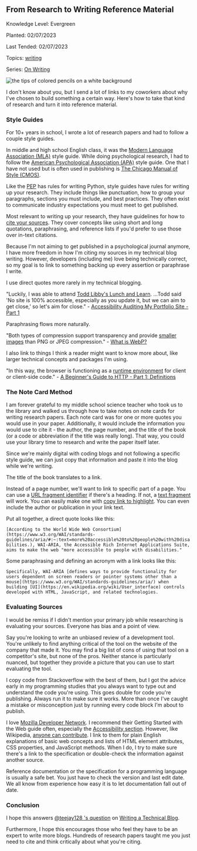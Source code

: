 ## From Research to Writing Reference Material

Knowledge Level: Evergreen

Planted: 02/07/2023

Last Tended: 02/07/2023

Topics: [writing](/topic.html?topic=writing)

Series: [On Writing](/series.html?series=onWriting)

![the tips of colored pencils on a white background](https://images.abbeyperini.com/pencils.jpeg)

I don't know about you, but I send a lot of links to my coworkers about why I've chosen to build something a certain way. Here's how to take that kind of research and turn it into reference material.

### Style Guides

For 10+ years in school, I wrote a lot of research papers and had to follow a couple style guides.

In middle and high school English class, it was the [Modern Language Association (MLA)](https://owl.purdue.edu/owl/research_and_citation/mla_style/mla_formatting_and_style_guide/mla_formatting_and_style_guide.html) style guide. While doing psychological research, I had to follow the [American Psychological Association (APA)](https://owl.purdue.edu/owl/research_and_citation/apa_style/apa_formatting_and_style_guide/general_format.html) style guide. One that I have not used but is often used in publishing is [The Chicago Manual of Style (CMOS)](https://owl.purdue.edu/owl/research_and_citation/chicago_manual_17th_edition/cmos_formatting_and_style_guide/chicago_manual_of_style_17th_edition.html).

Like the [PEP](https://peps.python.org/pep-0008/) has rules for writing Python, style guides have rules for writing up your research. They include things like punctuation, how to group your paragraphs, sections you must include, and best practices. They often exist to communicate industry expectations you must meet to get published.

Most relevant to writing up your research, they have guidelines for how to [cite your sources](https://owl.purdue.edu/owl/research_and_citation/apa_style/apa_formatting_and_style_guide/in_text_citations_the_basics.html). They cover concepts like using short and long quotations, paraphrasing, and reference lists if you'd prefer to use those over in-text citations.

Because I'm not aiming to get published in a psychological journal anymore, I have more freedom in how I'm citing my sources in my technical blog writing. However, developers (including me) love being technically correct, so my goal is to link to something backing up every assertion or paraphrase I write.

I use direct quotes more rarely in my technical blogging.

"Luckily, I was able to attend [Todd Libby's Lunch and Learn](https://www.youtube.com/watch?v=BhUtMZtv-DQ&ab_channel=VirtualCoffee).  ...Todd said 'No site is 100% accessible, especially as you update it, but we can aim to get close,' so let's aim for close." - [Accessibility Auditing My Portfolio Site - Part 1](/blog.html?blog=audit-1#:~:text=Luckily%2C%20I%20was,aim%20for%20close.)

Paraphrasing flows more naturally.

"Both types of compression support transparency and provide [smaller images](https://developers.google.com/speed/webp/docs/webp_study) than PNG or JPEG compression." - [What is WebP?](/blog.html?blog=webp#:~:text=Both%20types%20of%20compression%20support%20transparency%20and%20provide%20smaller%20images%20than%20PNG%20or%20JPEG%20compression.)

I also link to things I think a reader might want to know more about, like larger technical concepts and packages I'm using.

"In this way, the browser is functioning as a [runtime environment](https://www.codecademy.com/article/introduction-to-javascript-runtime-environments) for client or client-side code." - [A Beginner's Guide to HTTP - Part 1: Definitions](/blog.html?blog=HTTP-1#:~:text=In%20this%20way%2C%20the%20browser%20is%20functioning%20as%20a%20runtime%20environment%20for%20client%20or%20client%2Dside%20code.)

### The Note Card Method

I am forever grateful to my middle school science teacher who took us to the library and walked us through how to take notes on note cards for writing research papers. Each note card was for one or more quotes you would use in your paper. Additionally, it would include the information you would use to cite it - the author, the page number, and the title of the book (or a code or abbreviation if the title was really long). That way, you could use your library time to research and write the paper itself later.

Since we're mainly digital with coding blogs and not following a specific style guide, we can just copy that information and paste it into the blog while we're writing.

The title of the book translates to a link.

Instead of a page number, we'll want to link to specific part of a page. You can use a [URL fragment identifier](https://www.oreilly.com/library/view/web-design-in/0596009879/ch11s02s01.html) if there's a heading. If not, a [text fragment](https://developer.mozilla.org/en-US/docs/Web/Text_fragments) will work. You can easily make one with [copy link to highlight](https://support.google.com/chrome/answer/10256233?hl=en&co=GENIE.Platform%3DDesktop). You can even include the author or publication in your link text.

Put all together, a direct quote looks like this:

`[According to the World Wide Web Consortium](https://www.w3.org/WAI/standards-guidelines/aria/#:~:text=more%20accessible%20to%20people%20with%20disabilities.), WAI-ARIA, the Accessible Rich Internet Applications Suite, aims to make the web "more accessible to people with disabilities."`

Some paraphrasing and defining an acronym with a link looks like this:

`Specifically, WAI-ARIA [defines ways to provide functionality for users dependent on screen readers or pointer systems other than a mouse](https://www.w3.org/WAI/standards-guidelines/aria/) when building [UI](https://en.wikipedia.org/wiki/User_interface) controls developed with HTML, JavaScript, and related technologies.`

### Evaluating Sources

I would be remiss if I didn't mention your primary job while researching is evaluating your sources. Everyone has bias and a point of view.

Say you're looking to write an unbiased review of a development tool. You're unlikely to find anything critical of the tool on the website of the company that made it. You may find a big list of cons of using that tool on a competitor's site, but none of the pros. Neither stance is particularly nuanced, but together they provide a picture that you can use to start evaluating the tool.

I copy code from Stackoverflow with the best of them, but I got the advice early in my programming studies that you always want to type out and understand the code you're using. This goes double for code you're publishing. Always run it to make sure it works. More than once I've caught a mistake or misconception just by running every code block I'm about to publish.

I love [Mozilla Developer Network](https://developer.mozilla.org/en-US/). I recommend their Getting Started with the Web guide often, especially the [Accessibility section](https://developer.mozilla.org/en-US/docs/Learn/Accessibility). However, like Wikipedia, [anyone can contribute](https://github.com/mdn/content). I link to them for plain English explanations of basic web concepts and lists of HTML element attributes, CSS properties, and JavaScript methods. When I do, I try to make sure there's a link to the specification or double-check the information against another source.

Reference documentation or the specification for a programming language is usually a safe bet. You just have to check the version and last edit date. We all know from experience how easy it is to let documentation fall out of date.

### Conclusion

I hope this answers [@teejay128 's question](https://dev.to/teejay128/comment/23ahn) on [Writing a Technical Blog](/blog.html?blog=writing-2).

Furthermore, I hope this encourages those who feel they have to be an expert to write more blogs. Hundreds of research papers taught me you just need to cite and think critically about what you're citing.
